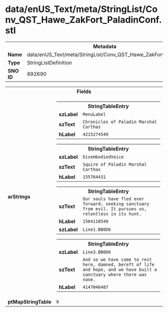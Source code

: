 <h1>data/enUS_Text/meta/StringList/Conv_QST_Hawe_ZakFort_PaladinConf.stl</h1><table><tr><th colspan="100%">Metadata</th></tr><tr><td><b>Name</b></td><td>data/enUS_Text/meta/StringList/Conv_QST_Hawe_ZakFort_PaladinConf.stl</td></tr><tr><td><b>Type</b></td><td>StringListDefinition</td></tr><tr><td><b>SNO ID</b></td><td>892690</td></tr></table>

<table><tr><th colspan="100%">Fields</th></tr><tr><td><b>arStrings</b></td><td><table><tr><th colspan="100%">StringTableEntry</th></tr><tr><td><b>szLabel</b></td><td><code>MenuLabel</code></td></tr><tr><td><b>szText</b></td><td><code>Chronicles of Paladin Marshal Carthas</code></td></tr><tr><td><b>hLabel</b></td><td><code>4215274549</code></td></tr></table>


<table><tr><th colspan="100%">StringTableEntry</th></tr><tr><td><b>szLabel</b></td><td><code>DisembodiedVoice</code></td></tr><tr><td><b>szText</b></td><td><code>Squire of Paladin Marshal Carthas</code></td></tr><tr><td><b>hLabel</b></td><td><code>155764431</code></td></tr></table>


<table><tr><th colspan="100%">StringTableEntry</th></tr><tr><td><b>szText</b></td><td><code>Our souls have fled ever forward, seeking sanctuary from evil. It pursues us, relentless in its hunt.</code></td></tr><tr><td><b>hLabel</b></td><td><code>1564110549</code></td></tr><tr><td><b>szLabel</b></td><td><code>Line1.BB0D6</code></td></tr></table>


<table><tr><th colspan="100%">StringTableEntry</th></tr><tr><td><b>szLabel</b></td><td><code>Line3.BB0D6</code></td></tr><tr><td><b>szText</b></td><td><code>And so we have come to rest here, damned, bereft of life and hope, and we have built a sanctuary where there was none.</code></td></tr><tr><td><b>hLabel</b></td><td><code>4147046487</code></td></tr></table>


</td></tr><tr><td><b>ptMapStringTable</b></td><td><code>0</code></td></tr></table>

